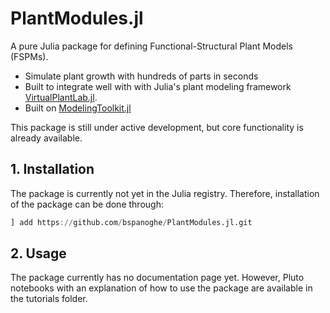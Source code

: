# PlantModules.jl

A pure Julia package for defining Functional-Structural Plant Models (FSPMs).

- Simulate plant growth with hundreds of parts in seconds
- Built to integrate well with with Julia's plant modeling framework [VirtualPlantLab.jl](https://github.com/VirtualPlantLab/VirtualPlantLab.jl).
- Built on [ModelingToolkit.jl](https://github.com/SciML/ModelingToolkit.jl)

This package is still under active development, but core functionality is already available.

## 1. Installation

The package is currently not yet in the Julia registry. Therefore, installation of the package can be done through:
```julia
] add https://github.com/bspanoghe/PlantModules.jl.git
```

## 2. Usage

The package currently has no documentation page yet. However, Pluto notebooks with an explanation of how to use the package are available in the tutorials folder.